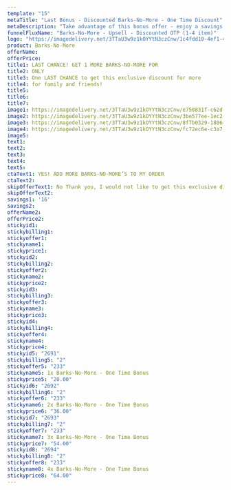 ```yaml
---
template: "15"
metaTitle: "Last Bonus - Discounted Barks-No-More - One Time Discount"
metaDescription: "Take advantage of this bonus offer - enjoy a savings when you order additional Barks-No-More."
funnelFluxName: "Barks-No-More - Upsell - Discounted OTP (1-4 item)"
logo: "https://imagedelivery.net/3TTaU3w9z1kOYYtN3czCnw/1c4fdd10-4ef1-4098-cfe8-73f8eaffd800/public"
product: Barks-No-More
offerName: 
offerPrice: 
title1: LAST CHANCE! GET 1 MORE BARKS-NO-MORE FOR
title2: ONLY
title3: One LAST CHANCE to get this exclusive discount for more  
title4: for family and friends!
title5:
title6: 
title7: 
image1: https://imagedelivery.net/3TTaU3w9z1kOYYtN3czCnw/e750831f-c62d-4eb9-7276-db3724481d00/public
image2: https://imagedelivery.net/3TTaU3w9z1kOYYtN3czCnw/3be577ee-1ec2-435b-4e4f-b654b216c300/public
image3: https://imagedelivery.net/3TTaU3w9z1kOYYtN3czCnw/8f7b0329-1806-4998-0fc9-fa915db9a100/public
image4: https://imagedelivery.net/3TTaU3w9z1kOYYtN3czCnw/fc72ec6e-c3a7-4efc-62a0-9c043acd4400/public
image5: 
text1: 
text2: 
text3:
text4:
text5:
ctaText1: YES! ADD MORE BARKS-NO-MORE’S TO MY ORDER
ctaText2:
skipOfferText1: No Thank you, I would not like to get this exclusive discount..
skipOfferText2:
savings1: '16'
savings2:
offerName2: 
offerPrice2:
stickyid1:
stickybilling1:
stickyoffer1:
stickyname1:
stickyprice1:
stickyid2:
stickybilling2:
stickyoffer2:
stickyname2:
stickyprice2:
stickyid3:
stickybilling3:
stickyoffer3:
stickyname3:
stickyprice3:
stickyid4:
stickybilling4:
stickyoffer4:
stickyname4:
stickyprice4: 
stickyid5: "2691"
stickybilling5: "2"
stickyoffer5: "233"
stickyname5: 1x Barks-No-More - One Time Bonus
stickyprice5: "20.00"
stickyid6: "2692"
stickybilling6: "2"
stickyoffer6: "233"
stickyname6: 2x Barks-No-More - One Time Bonus
stickyprice6: "36.00"
stickyid7: "2693"
stickybilling7: "2"
stickyoffer7: "233"
stickyname7: 3x Barks-No-More - One Time Bonus
stickyprice7: "54.00"
stickyid8: "2694"
stickybilling8: "2"
stickyoffer8: "233"
stickyname8: 4x Barks-No-More - One Time Bonus
stickyprice8: "64.00"
---
```

